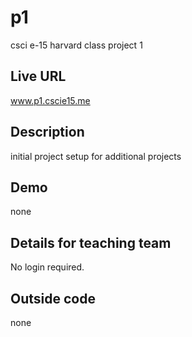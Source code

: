# p1
csci e-15 harvard class project 1

## Live URL
www.p1.cscie15.me

## Description
initial project setup for additional projects

## Demo
none

## Details for teaching team
No login required.

## Outside code
none